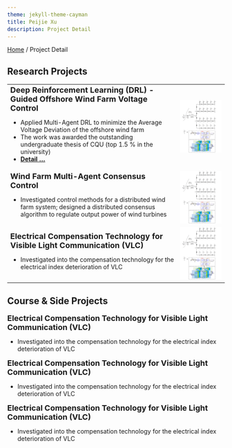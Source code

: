 ```yaml
---
theme: jekyll-theme-cayman
title: Peijie Xu
description: Project Detail
---
```

[Home](https://peijiexu.github.io/) / Project Detail  
  
## Research Projects
<table border="0" width="750">
<tr>
  <td>
  <font size="4"> <b>Deep Reinforcement Learning (DRL) - Guided Offshore Wind Farm Voltage Control</b> </font><p></p>
<ul>
  <li>Applied Multi-Agent DRL to minimize the Average Voltage Deviation of the offshore wind farm</li>
  <li>The work was awarded the outstanding undergraduate thesis of CQU (top 1.5 % in the university)</li>
  <li><strong><a href="/Projects_Details/1_underguaduate_thesis.html">Detail …</a></strong></li>
</ul>
 
  </td>
  <td>
  <img src="pic/1_3.png" width="350" >
  
  </td>
</tr>
<tr>
  <td>
<font size="4"> <b>Wind Farm Multi-Agent Consensus Control</b> </font><p></p>

<ul>
  <li>Investigated control methods for a distributed wind farm system; designed a distributed consensus algorithm to regulate output power of wind turbines</li>
</ul>
  </td>
  <td><img src="pic/1_3.png" width="350" >
  </td>
  
</tr>

<tr>
  <td>
   <font size="4"> <b>Electrical Compensation Technology for Visible Light Communication (VLC)</b></font><p></p>

  <ul>
  <li>Investigated into the compensation technology for the electrical index deterioration of VLC</li>
  </ul>
  </td>
  <td><img src="pic/1_3.png" width="350" >
  </td>
  
</tr>
</table>

## Course & Side Projects
<table border="0" width="750">
<tr>
  <font size="4"> <b>Electrical Compensation Technology for Visible Light Communication (VLC)</b></font><p></p>
  <ul>
  <li>Investigated into the compensation technology for the electrical index deterioration of VLC</li>
  </ul>
</tr>

<tr>
  <font size="4"> <b>Electrical Compensation Technology for Visible Light Communication (VLC)</b></font><p></p>
  <ul>
  <li>Investigated into the compensation technology for the electrical index deterioration of VLC</li>
  </ul>
</tr>
<tr>
  <font size="4"> <b>Electrical Compensation Technology for Visible Light Communication (VLC)</b></font><p></p>
  <ul>
  <li>Investigated into the compensation technology for the electrical index deterioration of VLC</li>
  </ul>
</tr>

</table>


